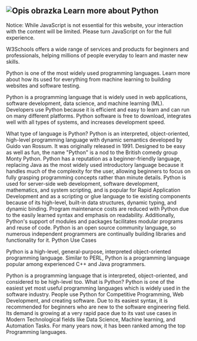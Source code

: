 ## ![Opis obrazka](https://www.tiobe.com/wp-content/themes/tiobe/tiobe-index/images/Python.png) Learn more about Python

Notice: While JavaScript is not essential for this website, your interaction
with the content will be limited. Please turn JavaScript on for the full
experience.

W3Schools offers a wide range of services and products for
beginners and professionals,                                  helping millions
of people everyday to learn and master new                 skills.

Python is one of the most widely used programming languages. Learn more about
how its used for everything from machine learning to building websites and
software testing.

Python is a programming language that is widely used in web applications,
software development, data science, and machine learning (ML). Developers use
Python because it is efficient and easy to learn and can run on many different
platforms. Python software is free to download, integrates well with all types
of systems, and increases development speed.

What type of language is Python? Python is an interpreted, object-oriented,
high-level programming language with dynamic semantics developed by Guido van
Rossum. It was originally released in 1991. Designed to be easy as well as fun,
the name "Python" is a nod to the British comedy group Monty Python. Python has
a reputation as a beginner-friendly language, replacing Java as the most widely
used introductory language because it handles much of the complexity for the
user, allowing beginners to focus on fully grasping programming concepts rather
than minute details.   Python is used for server-side web development, software
development, mathematics, and system scripting, and is popular for Rapid
Application Development and as a scripting or glue language to tie existing
components because of its high-level, built-in data structures, dynamic typing,
and dynamic binding. Program maintenance costs are reduced with Python due to
the easily learned syntax and emphasis on readability. Additionally, Python's
support of modules and packages facilitates modular programs and reuse of code.
Python is an open source community language, so numerous independent programmers
are continually building libraries and functionality for it.  Python Use Cases

Python is a high-level, general-purpose, interpreted object-oriented programming
language. Similar to PERL, Python is a programming language popular among
experienced C++ and Java programmers.

Python is a programming language that is interpreted, object-oriented, and
considered to be high-level too. What is Python? Python is one of the easiest
yet most useful programming languages which is widely used in the software
industry. People use Python for Competitive Programming, Web Development, and
creating software. Due to its easiest syntax, it is recommended for beginners
who are new to the software engineering field. Its demand is growing at a very
rapid pace due to its vast use cases in Modern Technological fields like Data
Science, Machine learning, and Automation Tasks. For many years now, it has been
ranked among the top Programming languages.

